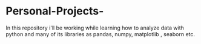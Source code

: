 # Personal-Projects-
In this repository i'll be working while learning how to analyze data with python and many of its libraries as pandas, numpy, matplotlib , seaborn etc. 
